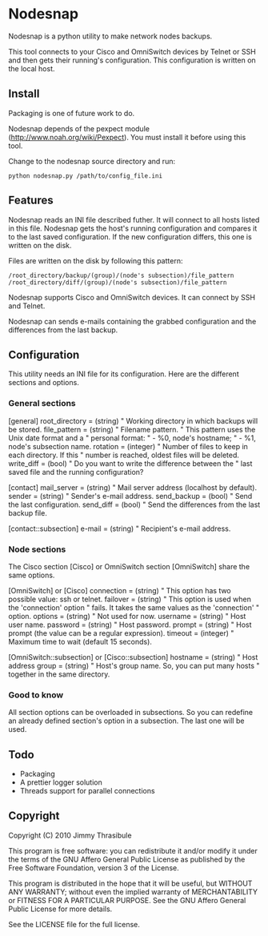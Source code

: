 Nodesnap
=======

Nodesnap is a python utility to make network nodes backups.

This tool connects to your Cisco and OmniSwitch devices by Telnet or SSH and
then gets their running's configuration. This configuration is written on the
local host.


Install
-------

Packaging is one of future work to do.


Nodesnap depends of the pexpect module (http://www.noah.org/wiki/Pexpect).
You must install it before using this tool.

Change to the nodesnap source directory and run:

    python nodesnap.py /path/to/config_file.ini


Features
--------

Nodesnap reads an INI file described futher. It will connect to all hosts
listed in this file. Nodesnap gets the host's running configuration and
compares it to the last saved configuration. If the new configuration differs,
this one is written on the disk.

Files are written on the disk by following this pattern:

    /root_directory/backup/(group)/(node's subsection)/file_pattern
    /root_directory/diff/(group)/(node's subsection)/file_pattern

Nodesnap supports Cisco and OmniSwitch devices. It can connect by SSH and
Telnet.

Nodesnap can sends e-mails containing the grabbed configuration and the
differences from the last backup.


Configuration
-------------

This utility needs an INI file for its configuration. Here are the different
sections and options.


### General sections

[general]
root_directory = (string) " Working directory in which backups will be stored.
file_pattern   = (string) " Filename pattern.
                          " This pattern uses the Unix date format and a
                          " personal format:
                          "   - %0, node's hostname;
                          "   - %1, node's subsection name.
rotation      = (integer) " Number of files to keep in each directory. If this
                          " number is reached, oldest files will be deleted.
write_diff    = (bool)    " Do you want to write the difference between the
                          " last saved file and the running configuration?

[contact]
mail_server   = (string)  " Mail server address (localhost by default).
sender        = (string)  " Sender's e-mail address.
send_backup   = (bool)    " Send the last configuration.
send_diff     = (bool)    " Send the differences from the last backup file.

[contact::subsection]
e-mail        = (string)  " Recipient's e-mail address.

### Node sections

The Cisco section [Cisco] or OmniSwitch section [OmniSwitch] share the same
options.

[OmniSwitch] or [Cisco]
connection    = (string)  " This option has two possible value: ssh or telnet.
failover      = (string)  " This option is used when the 'connection' option
                          " fails. It takes the same values as the 'connection'
                          " option.
options       = (string)  " Not used for now.
username      = (string)  " Host user name.
password      = (string)  " Host password.
prompt        = (string)  " Host prompt (the value can be a regular expression).
timeout       = (integer) " Maximum time to wait (default 15 seconds).

[OmniSwitch::subsection] or [Cisco::subsection]
hostname      = (string)  " Host address
group         = (string)  " Host's group name. So, you can put many hosts
                          " together in the same directory.

### Good to know

All section options can be overloaded in subsections. So you can redefine an
already defined section's option in a subsection. The last one will be used.


Todo
----

- Packaging
- A prettier logger solution
- Threads support for parallel connections


Copyright
---------

Copyright (C) 2010  Jimmy Thrasibule

  This program is free software: you can redistribute it and/or modify
  it under the terms of the GNU Affero General Public License as
  published by the Free Software Foundation, version 3 of the
  License.

  This program is distributed in the hope that it will be useful,
  but WITHOUT ANY WARRANTY; without even the implied warranty of
  MERCHANTABILITY or FITNESS FOR A PARTICULAR PURPOSE.  See the
  GNU Affero General Public License for more details.

  See the LICENSE file for the full license.
